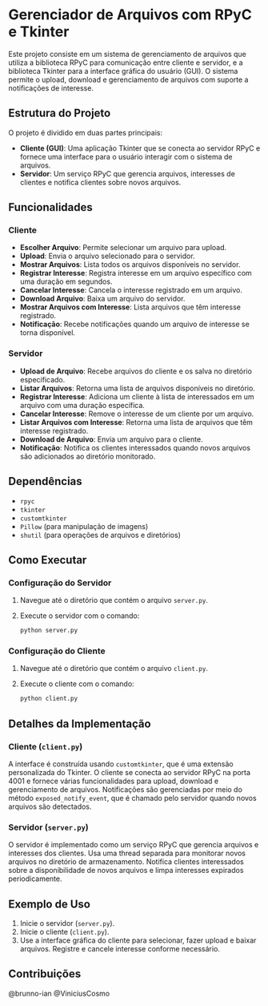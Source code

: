 # Gerenciador de Arquivos com RPyC e Tkinter

Este projeto consiste em um sistema de gerenciamento de arquivos que utiliza a biblioteca RPyC para comunicação entre cliente e servidor, e a biblioteca Tkinter para a interface gráfica do usuário (GUI). O sistema permite o upload, download e gerenciamento de arquivos com suporte a notificações de interesse.

## Estrutura do Projeto

O projeto é dividido em duas partes principais:

- **Cliente (GUI)**: Uma aplicação Tkinter que se conecta ao servidor RPyC e fornece uma interface para o usuário interagir com o sistema de arquivos.
- **Servidor**: Um serviço RPyC que gerencia arquivos, interesses de clientes e notifica clientes sobre novos arquivos.

## Funcionalidades

### Cliente

- **Escolher Arquivo**: Permite selecionar um arquivo para upload.
- **Upload**: Envia o arquivo selecionado para o servidor.
- **Mostrar Arquivos**: Lista todos os arquivos disponíveis no servidor.
- **Registrar Interesse**: Registra interesse em um arquivo específico com uma duração em segundos.
- **Cancelar Interesse**: Cancela o interesse registrado em um arquivo.
- **Download Arquivo**: Baixa um arquivo do servidor.
- **Mostrar Arquivos com Interesse**: Lista arquivos que têm interesse registrado.
- **Notificação**: Recebe notificações quando um arquivo de interesse se torna disponível.

### Servidor

- **Upload de Arquivo**: Recebe arquivos do cliente e os salva no diretório especificado.
- **Listar Arquivos**: Retorna uma lista de arquivos disponíveis no diretório.
- **Registrar Interesse**: Adiciona um cliente à lista de interessados em um arquivo com uma duração específica.
- **Cancelar Interesse**: Remove o interesse de um cliente por um arquivo.
- **Listar Arquivos com Interesse**: Retorna uma lista de arquivos que têm interesse registrado.
- **Download de Arquivo**: Envia um arquivo para o cliente.
- **Notificação**: Notifica os clientes interessados quando novos arquivos são adicionados ao diretório monitorado.

## Dependências

- `rpyc`
- `tkinter`
- `customtkinter`
- `Pillow` (para manipulação de imagens)
- `shutil` (para operações de arquivos e diretórios)

## Como Executar

### Configuração do Servidor

1. Navegue até o diretório que contém o arquivo `server.py`.
2. Execute o servidor com o comando:

    ```bash
    python server.py
    ```

### Configuração do Cliente

1. Navegue até o diretório que contém o arquivo `client.py`.
2. Execute o cliente com o comando:

    ```bash
    python client.py
    ```

## Detalhes da Implementação

### Cliente (`client.py`)

A interface é construída usando `customtkinter`, que é uma extensão personalizada do Tkinter. O cliente se conecta ao servidor RPyC na porta 4001 e fornece várias funcionalidades para upload, download e gerenciamento de arquivos. Notificações são gerenciadas por meio do método `exposed_notify_event`, que é chamado pelo servidor quando novos arquivos são detectados.

### Servidor (`server.py`)

O servidor é implementado como um serviço RPyC que gerencia arquivos e interesses dos clientes. Usa uma thread separada para monitorar novos arquivos no diretório de armazenamento. Notifica clientes interessados sobre a disponibilidade de novos arquivos e limpa interesses expirados periodicamente.

## Exemplo de Uso

1. Inicie o servidor (`server.py`).
2. Inicie o cliente (`client.py`).
3. Use a interface gráfica do cliente para selecionar, fazer upload e baixar arquivos. Registre e cancele interesse conforme necessário.

## Contribuições

@brunno-ian
@ViniciusCosmo


